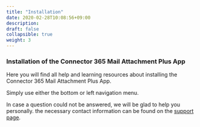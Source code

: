 ```yaml
---
title: "Installation"
date: 2020-02-28T10:08:56+09:00
description: 
draft: false
collapsible: true
weight: 3
---
```

### Installation of the Connector 365 Mail Attachment Plus App

Here you will find all help and learning resources about installing the Connector 365 Mail Attachment Plus App.

Simply use either the bottom or left navigation menu.

In case a question could not be answered, we will be glad to help you personally. the necessary contact information can be found on the [support page](en-us/apps/mail-attachments-plus/help-support/).